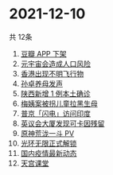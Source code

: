 # 2021-12-10
  共 12条

  <!-- BEGIN -->
  <!-- 最后更新时间:Fri Dec 10 2021 01:53:27 GMT+0000 (Coordinated Universal Time) -->
  1. [豆瓣 APP 下架](https://www.zhihu.com/search?q=豆瓣)
1. [元宇宙会造成人口风险](https://www.zhihu.com/search?q=元宇宙)
1. [香港出现不明飞行物](https://www.zhihu.com/search?q=香港不明飞行物)
1. [孙卓养母发声](https://www.zhihu.com/search?q=孙卓)
1. [陕西新增 1 例本土确诊](https://www.zhihu.com/search?q=陕西疫情)
1. [梅姨案被拐儿童拉黑生母](https://www.zhihu.com/search?q=梅姨)
1. [普京「闪电」访问印度](https://www.zhihu.com/search?q=普京)
1. [英议会大厦发现可卡因残留](https://www.zhihu.com/search?q=英国议会大厦)
1. [原神荒泷一斗 PV](https://www.zhihu.com/search?q=原神)
1. [光环无限正式解锁](https://www.zhihu.com/search?q=光环无限)
1. [国内疫情最新动态](https://www.zhihu.com/search?q=疫情)
1. [天宫课堂](https://www.zhihu.com/search?q=天宫课堂)
  <!-- END -->
  